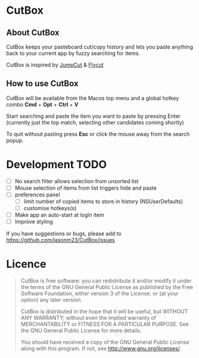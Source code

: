 
# CutBox

## About CutBox

CutBox keeps your pasteboard cut/copy history and lets you paste
anything back to your current app by fuzzy searching for items.

CutBox is inspired by [JumpCut](https://github.com/snark/jumpcut) & [Flycut](https://github.com/TermiT/Flycut)

## How to use CutBox

CutBox will be available from the Macos top menu and a global hotkey
combo **Cmd** + **Opt** + **Ctrl** + **V**

Start searching and paste the item you want to paste by pressing Enter
(currently just the top match, selecting other candidates coming
shortly)

To quit without pasting press **Esc** or click the mouse away from the
search popup.

# Development TODO

- [ ] No search filter allows selection from unsorted list
- [ ] Mouse selection of items from list triggers hide and paste
- [ ] preferences panel
  - [ ] limit number of copied items to store in history (NSUserDefaults)
  - [ ] customise hotkeys(s)
- [ ] Make app an auto-start at login item
- [ ] Improve styling

If you have suggestions or bugs, please add to https://github.com/jasonm23/CutBox/issues

# Licence

> CutBox is free software: you can redistribute it and/or modify
> it under the terms of the GNU General Public License as published by
> the Free Software Foundation, either version 3 of the License, or
> (at your option) any later version.
>
> CutBox is distributed in the hope that it will be useful,
> but WITHOUT ANY WARRANTY; without even the implied warranty of
> MERCHANTABILITY or FITNESS FOR A PARTICULAR PURPOSE.  See the
> GNU General Public License for more details.
>
> You should have received a copy of the GNU General Public License
> along with this program.  If not, see <http://www.gnu.org/licenses/>.
